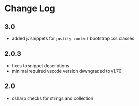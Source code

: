 # Change Log

## 3.0
- added js snippets for `justify-content` bootstrap css classes
## 2.0.3
- fixes to snippet descriptions
- minimal required vscode version downgraded to v1.70
## 2.0

- csharp checks for strings and collection